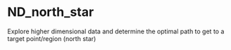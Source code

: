# ND_north_star
Explore higher dimensional data and determine the optimal path to get to a target point/region (north star)
